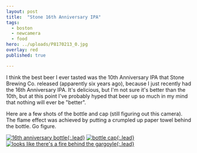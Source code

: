 ```yaml
---
layout: post
title:  "Stone 16th Anniversary IPA"
tags:
  - boston
  - newcamera
  - food
hero: ../uploads/P8170213_0.jpg
overlay: red
published: true

---
```


I think the best beer I ever tasted was the 10th Anniversary IPA that Stone Brewing Co. released (apparently six years ago), because I just recently had the 16th Anniversary IPA. It's delicious, but I'm not sure it's better than the 10th, but at this point I've probably hyped that beer up so much in my mind that nothing will ever be "better".

Here are a few shots of the bottle and cap (still figuring out this camera). The flame effect was achieved by putting a crumpled up paper towel behind the bottle. Go figure.

[![16th anniversary bottle](../uploads/P8170213_0.jpg){:.lead}](../uploads/P8170213_0.jpg)
[![bottle cap](../uploads/P8170231_0.jpg){:.lead}](../uploads/P8170231_0.jpg)
[![looks like there's a fire behind the gargoyle](../uploads/P8170237.jpg){:.lead}](../uploads/P8170237.jpg)